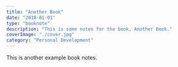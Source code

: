 ```yaml
---
title: "Another Book"
date: "2018-01-01"
type: "booknote"
description: "This is some notes for the book, Another Book."
coverImage: "./cover.jpg"
category: "Personal Development"
---
```


This is another example book notes.